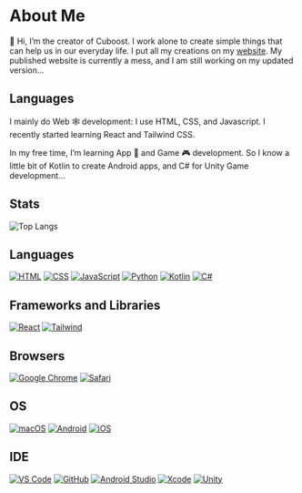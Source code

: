# About Me

👋 Hi, I’m the creator of Cuboost. I work alone to create simple things that can help us in our everyday life. I put all my creations on my [website](https://cuboost-website.web.app/). My published website is currently a mess, and I am still working on my updated version...

## Languages
I mainly do Web 🕸️ development: I use HTML, CSS, and Javascript. I recently started learning React and Tailwind CSS.

In my free time, I’m learning App 📱 and Game 🎮 development. So I know a little bit of Kotlin to create Android apps, and C# for Unity Game development...

## Stats
![Top Langs](https://github-readme-stats.vercel.app/api/top-langs/?username=Cuboost)

## Languages
[![HTML](https://img.shields.io/badge/HTML-E34F26?style=for-the-badge&logo=html5&logoColor=white)](https://html.spec.whatwg.org/multipage/)
[![CSS](https://img.shields.io/badge/CSS-1572B6?style=for-the-badge&logo=css3&logoColor=white)](https://w3.org/Style/CSS)
[![JavaScript](https://img.shields.io/badge/JavaScript-F7DF1E?style=for-the-badge&logo=javascript&logoColor=white)](https://javascript.com)
[![Python](https://img.shields.io/badge/Python-3776AB.svg?style=for-the-badge&logo=Python&logoColor=white)](https://www.python.org/)
[![Kotlin](https://img.shields.io/badge/Kotlin-7F52FF.svg?style=for-the-badge&logo=Kotlin&logoColor=white)](https://kotlinlang.org/)
[![C#](https://img.shields.io/badge/C%20Sharp-239120.svg?style=for-the-badge&logo=C-Sharp&logoColor=white)](https://learn.microsoft.com/en-us/dotnet/csharp/)

## Frameworks and Libraries
[![React](https://img.shields.io/badge/React%20-%2361DAFB.svg?&style=for-the-badge&logo=React&logoColor=white)](https://react.dev/)
[![Tailwind](https://img.shields.io/badge/Tailwind%20CSS-06B6D4.svg?style=for-the-badge&logo=Tailwind-CSS&logoColor=white)](https://tailwindcss.com/)

## Browsers
[![Google Chrome](https://img.shields.io/badge/Google_chrome-4285F4?style=for-the-badge&logo=Google-chrome&logoColor=white)](https://google.com/chrome/)
[![Safari](https://img.shields.io/badge/Safari-000000.svg?style=for-the-badge&logo=Safari&logoColor=white)](https://www.apple.com/safari/)

## OS
[![macOS](https://img.shields.io/badge/macOS-000000.svg?style=for-the-badge&logo=macOS&logoColor=white)](https://www.apple.com/mac/)
[![Android](https://img.shields.io/badge/Android-3DDC84.svg?style=for-the-badge&logo=Android&logoColor=white)](https://www.android.com/)
[![iOS](https://img.shields.io/badge/iOS-000000.svg?style=for-the-badge&logo=iOS&logoColor=white)](https://www.apple.com/ios/)

## IDE
[![VS Code](https://img.shields.io/badge/Visual_Studio_Code-0078D4?style=for-the-badge&logo=visual%20studio%20code&logoColor=white)](https://code.visualstudio.com)
[![GitHub](https://img.shields.io/badge/GitHub-181717.svg?style=for-the-badge&logo=GitHub&logoColor=white)](https://github.com)
[![Android Studio](https://img.shields.io/badge/Android%20Studio-3DDC84.svg?style=for-the-badge&logo=Android-Studio&logoColor=white)](https://developer.android.com/studio)
[![Xcode](https://img.shields.io/badge/Xcode-147EFB.svg?style=for-the-badge&logo=Xcode&logoColor=white)](https://developer.apple.com/xcode/)
[![Unity](https://img.shields.io/badge/Unity-FFFFFF.svg?style=for-the-badge&logo=Unity&logoColor=black)](https://unity.com/)
